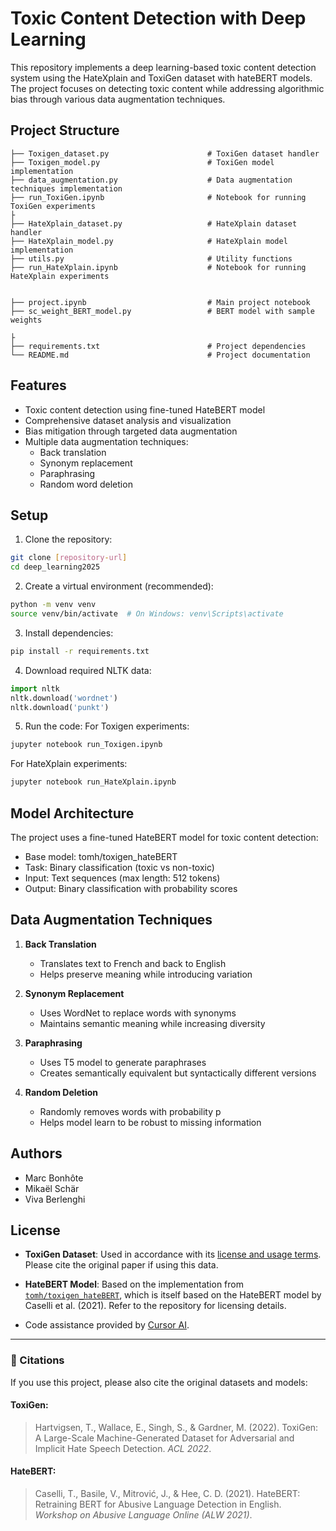 # Toxic Content Detection with Deep Learning

This repository implements a deep learning-based toxic content detection system using the HateXplain and ToxiGen dataset with hateBERT models. The project focuses on detecting toxic content while addressing algorithmic bias through various data augmentation techniques.

## Project Structure

```
├── Toxigen_dataset.py                      # ToxiGen dataset handler
├── Toxigen_model.py                        # ToxiGen model implementation
├── data_augmentation.py                    # Data augmentation techniques implementation
├── run_ToxiGen.ipynb                       # Notebook for running ToxiGen experiments
├
├── HateXplain_dataset.py                   # HateXplain dataset handler
├── HateXplain_model.py                     # HateXplain model implementation
├── utils.py                                # Utility functions             
├── run_HateXplain.ipynb                    # Notebook for running HateXplain experiments


├── project.ipynb                           # Main project notebook
├── sc_weight_BERT_model.py                 # BERT model with sample weights

├
├── requirements.txt                        # Project dependencies
└── README.md                               # Project documentation
```

## Features

- Toxic content detection using fine-tuned HateBERT model
- Comprehensive dataset analysis and visualization
- Bias mitigation through targeted data augmentation
- Multiple data augmentation techniques:
  - Back translation
  - Synonym replacement
  - Paraphrasing
  - Random word deletion

## Setup

1. Clone the repository:
```bash
git clone [repository-url]
cd deep_learning2025
```

2. Create a virtual environment (recommended):
```bash
python -m venv venv
source venv/bin/activate  # On Windows: venv\Scripts\activate
```

3. Install dependencies:
```bash
pip install -r requirements.txt
```

4. Download required NLTK data:
```python
import nltk
nltk.download('wordnet')
nltk.download('punkt')
```

5. Run the code:
For Toxigen experiments:
```bash
jupyter notebook run_Toxigen.ipynb
```
For HateXplain experiments:
```bash
jupyter notebook run_HateXplain.ipynb
```

## Model Architecture

The project uses a fine-tuned HateBERT model for toxic content detection:
- Base model: tomh/toxigen_hateBERT
- Task: Binary classification (toxic vs non-toxic)
- Input: Text sequences (max length: 512 tokens)
- Output: Binary classification with probability scores

## Data Augmentation Techniques

1. **Back Translation**
   - Translates text to French and back to English
   - Helps preserve meaning while introducing variation

2. **Synonym Replacement**
   - Uses WordNet to replace words with synonyms
   - Maintains semantic meaning while increasing diversity

3. **Paraphrasing**
   - Uses T5 model to generate paraphrases
   - Creates semantically equivalent but syntactically different versions

4. **Random Deletion**
   - Randomly removes words with probability p
   - Helps model learn to be robust to missing information

## Authors

- Marc Bonhôte
- Mikaël Schär
- Viva Berlenghi

## License

- **ToxiGen Dataset**: Used in accordance with its [license and usage terms](https://github.com/microsoft/ToxiGen#license). Please cite the original paper if using this data.

- **HateBERT Model**: Based on the implementation from [`tomh/toxigen_hateBERT`](https://github.com/tomh/toxigen_hateBERT), which is itself based on the HateBERT model by Caselli et al. (2021). Refer to the repository for licensing details.

- Code assistance provided by [Cursor AI](https://www.cursor.sh).
---

### 🔖 Citations

If you use this project, please also cite the original datasets and models:

#### ToxiGen:
> Hartvigsen, T., Wallace, E., Singh, S., & Gardner, M. (2022). ToxiGen: A Large-Scale Machine-Generated Dataset for Adversarial and Implicit Hate Speech Detection. *ACL 2022*.

#### HateBERT:
> Caselli, T., Basile, V., Mitrović, J., & Hee, C. D. (2021). HateBERT: Retraining BERT for Abusive Language Detection in English. *Workshop on Abusive Language Online (ALW 2021)*.
